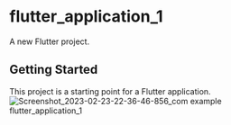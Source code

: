 # flutter_application_1

A new Flutter project.

## Getting Started

This project is a starting point for a Flutter application.
![Screenshot_2023-02-23-22-36-46-856_com example flutter_application_1](https://user-images.githubusercontent.com/106115385/221026865-627fb924-2886-4cf9-a687-eef186d39685.jpg)

